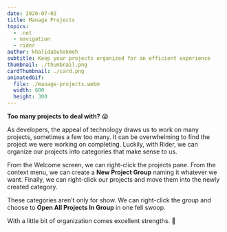 ```yaml
---
date: 2020-07-02
title: Manage Projects
topics:
  - .net
  - navigation
  - rider
author: khalidabuhakmeh
subtitle: Keep your projects organized for an efficient experience
thumbnail: ./thumbnail.png
cardThumbnail: ./card.png
animatedGif:
  file: ./manage-projects.webm
  width: 600
  height: 300
---
```

**Too many projects to deal with?** 😱

As developers, the appeal of technology draws us to work on many projects, sometimes a few too many. It can be overwhelming to find the project we were working on completing. Luckily, with Rider, we can organize our projects into categories that make sense to us.

From the Welcome screen, we can right-click the projects pane. From the context menu, we can create a **New Project Group** naming it whatever we want. Finally, we can right-click our projects and move them into the newly created category. 

These categories aren't only for show. We can right-click the group and choose to **Open All Projects In Group** in one fell swoop.

With a little bit of organization comes excellent strengths. 💪
